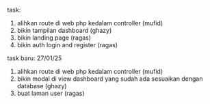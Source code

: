 task:

1. alihkan route di web php kedalam controller (mufid)
2. bikin tampilan dashboard (ghazy)
3. bikin landing page (ragas)
4. bikin auth login and register (ragas)

task baru: 27/01/25

1. alihkan route di web php kedalam controller (mufid)
2. bikin modal di view dashboard yang sudah ada sesuaikan dengan database (ghazy)
3. buat laman user (ragas)

